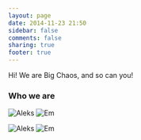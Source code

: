 ```yaml
---
layout: page
date: 2014-11-23 21:50
sidebar: false
comments: false
sharing: true
footer: true
---
```

Hi! We are Big Chaos, and so can you!

### Who we are
![Aleks](//placekitten.com/g/220/220) ![Em](//placekitten.com/g/220/220)

![Aleks](//placekitten.com/g/220/220) ![Em](//placekitten.com/g/220/220)
